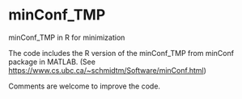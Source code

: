 # minConf_TMP
minConf_TMP in R for minimization

The code includes the R version of the minConf_TMP from minConf package in MATLAB. (See https://www.cs.ubc.ca/~schmidtm/Software/minConf.html)

Comments are welcome to improve the code.
